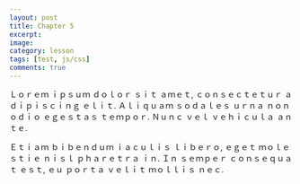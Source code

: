 ```yaml
---
layout: post
title: Chapter 5
excerpt:
image:
category: lesson
tags: [test, js/css]
comments: true
---
```

Ｌｏｒｅｍ ｉｐｓｕｍ ｄｏｌｏｒ ｓｉｔ ａｍｅｔ, ｃｏｎｓｅｃｔｅｔｕｒ ａｄｉｐｉｓｃｉｎｇ ｅｌｉｔ. Ａｌｉｑｕａｍ ｓｏｄａｌｅｓ 
ｕｒｎａ ｎｏｎ ｏｄｉｏ ｅｇｅｓｔａｓ ｔｅｍｐｏｒ. Ｎｕｎｃ ｖｅｌ ｖｅｈｉｃｕｌａ ａｎｔｅ.
<!--more-->
Ｅｔｉａｍ ｂｉｂｅｎｄｕｍ ｉａｃｕｌｉｓ ｌｉｂｅｒｏ, ｅｇｅｔ ｍｏｌｅｓｔｉｅ ｎｉｓｌ ｐｈａｒｅｔｒａ ｉｎ. 
Ｉｎ ｓｅｍｐｅｒ ｃｏｎｓｅｑｕａｔ ｅｓｔ, ｅｕ ｐｏｒｔａ ｖｅｌｉｔ ｍｏｌｌｉｓ ｎｅｃ.
